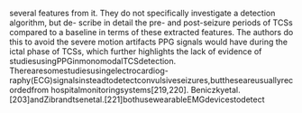 several features from it. They do not specifically investigate a detection algorithm, but de-
scribe in detail the pre- and post-seizure periods of TCSs compared to a baseline in terms of
these extracted features. The authors do this to avoid the severe motion artifacts PPG signals
would have during the ictal phase of TCSs, which further highlights the lack of evidence of
studiesusingPPGinmonomodalTCSdetection. Therearesomestudiesusingelectrocardiog-
raphy(ECG)signalsinsteadtodetectconvulsiveseizures,buttheseareusuallyrecordedfrom
hospitalmonitoringsystems[219,220].
Beniczkyetal.[203]andZibrandtsenetal.[221]bothusewearableEMGdevicestodetect